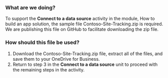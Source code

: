 ### What are we doing?

To support the **Connect to a data source** activity in the module, How to build an app solution, the sample file Contoso-Site-Tracking.zip is required. We are publishing this file on GitHub to facilitate downloading the zip file. 

### How should this file be used?

1. Download the Contoso-Site-Tracking.zip file, extract all of the files, and save them to your OneDrive for Business.
2. Return to step 3 in the **Connect to a data source** unit to proceed with the remaining steps in the activity.
